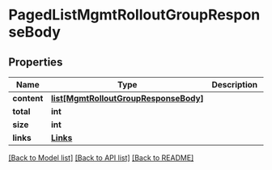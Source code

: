 # PagedListMgmtRolloutGroupResponseBody

## Properties
Name | Type | Description | Notes
------------ | ------------- | ------------- | -------------
**content** | [**list[MgmtRolloutGroupResponseBody]**](MgmtRolloutGroupResponseBody.md) |  | 
**total** | **int** |  | [optional] 
**size** | **int** |  | [optional] 
**links** | [**Links**](Links.md) |  | [optional] 

[[Back to Model list]](../README.md#documentation-for-models) [[Back to API list]](../README.md#documentation-for-api-endpoints) [[Back to README]](../README.md)

